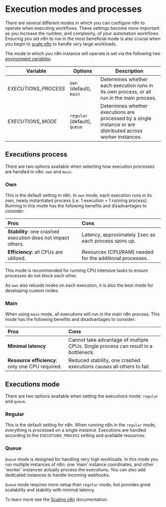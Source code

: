 # Execution modes and processes

There are several different modes in which you can configure n8n to operate when executing workflows. These settings become more important as you increase the number, and complexity, of your automation workflows. Ensuring you set n8n to run in the most beneficial mode is also crucial when you begin to [scale n8n](/hosting/scaling/) to handle very large workloads.

The mode in which you n8n instance will operate is set via the following two [environment variables](/hosting/environment-variables/#executions):

| Variable | Options | Description |
| -------- | ------- | ----------- |
| *EXECUTIONS_PROCESS* | `own` (default), `main`  | Determines whether each execution runs in its own process, or all run in the  main process. |
| *EXECUTIONS_MODE* | `regular` (default), `queue` | Determines whether executions are processed by a single instance or are distributed across worker instances. |

## Executions process

There are two options available when selecting how execution processes are handled in n8n: `own` and `main`.

### Own

This is the default setting in n8n. In `own` mode, each execution runs in its own, newly instantiated process (i.e. 1 execution = 1 running process). Running in this mode has the following benefits and disadvantages to consider:

| Pros | Cons |
| :--- | :--- |
| **Stability**: one crashed execution does not impact others. | Latency, approximately 1sec as each process spins up. |
| **Efficiency**: all CPUs are utilized. | Resources (CPU/RAM) needed for the additional processes. |

This mode is recommended for running CPU intensive tasks to ensure processes do not block each other.

As `own` also reloads nodes on each execution, it is also the best mode for developing custom nodes.

### Main

When using `main` mode, all executions will run in the main n8n process. This mode has the following benefits and disadvantages to consider:

| Pros | Cons |
| :--- | :--- |
| **Minimal latency** | Cannot take advantage of multiple CPUs. Single process can result in a bottleneck. |
| **Resource efficiency**: only one CPU required. | Reduced stability, one crashed executions causes all others to fail. |

## Executions mode

There are two options available when setting the executions mode: `regular` and `queue`.

### Regular

This is the default setting for n8n. When running n8n in the `regular` mode, everything is processed on a single instance. Executions are handled according to the `EXECUTIONS_PROCESS` setting and available resources.

### Queue

`Queue` mode is designed for handling very high workloads. In this mode you run multiple instances of n8n: one ‘main’ instance coordinates, and other ‘worker’ instances actually process the executions. You can also add dedicated instances to handle incoming webhooks.

`Queue` mode requires more setup than `regular` mode, but provides great scalability and stability with minimal latency.

To learn more see the [Scaling n8n](/hosting/scaling/) documentation.
